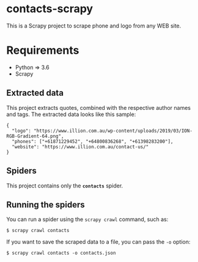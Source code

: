 # contacts-scrapy
This is a Scrapy project to scrape phone and logo from any WEB site.

#  Requirements
- Python => 3.6
- Scrapy

## Extracted data

This project extracts quotes, combined with the respective author names and tags.
The extracted data looks like this sample:


    {
      "logo": "https://www.illion.com.au/wp-content/uploads/2019/03/ION-RGB-Gradient-64.png", 
      "phones": ["+61871229452", "+64800836268", "+61398283200"],
      "website": "https://www.illion.com.au/contact-us/"
    }
    
## Spiders
This project contains only the **`contacts`** spider.
    
## Running the spiders

You can run a spider using the `scrapy crawl` command, such as:

    $ scrapy crawl contacts

If you want to save the scraped data to a file, you can pass the `-o` option:
    
    $ scrapy crawl contacts -o contacts.json
